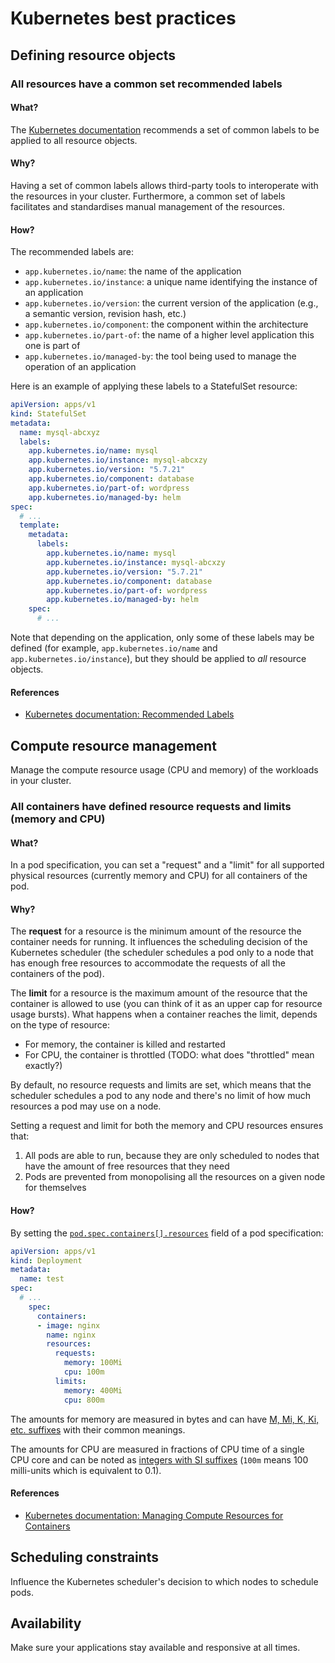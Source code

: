 # Kubernetes best practices

## Defining resource objects

### All resources have a common set recommended labels

#### What?

The [Kubernetes documentation](https://kubernetes.io/docs/concepts/overview/working-with-objects/common-labels/) recommends a set of common labels to be applied to all resource objects.

#### Why?

Having a set of common labels allows third-party tools to interoperate with the resources in your cluster. Furthermore, a common set of labels facilitates and standardises manual management of the resources.

#### How?

The recommended labels are:

- `app.kubernetes.io/name`: the name of the application
- `app.kubernetes.io/instance`: a unique name identifying the instance of an application
- `app.kubernetes.io/version`: the current version of the application (e.g., a semantic version, revision hash, etc.)
- `app.kubernetes.io/component`: the component within the architecture
- `app.kubernetes.io/part-of`: the name of a higher level application this one is part of
- `app.kubernetes.io/managed-by`: the tool being used to manage the operation of an application

Here is an example of applying these labels to a StatefulSet resource:

```yaml
apiVersion: apps/v1
kind: StatefulSet
metadata:
  name: mysql-abcxyz
  labels:
    app.kubernetes.io/name: mysql
    app.kubernetes.io/instance: mysql-abcxzy
    app.kubernetes.io/version: "5.7.21"
    app.kubernetes.io/component: database
    app.kubernetes.io/part-of: wordpress
    app.kubernetes.io/managed-by: helm
spec:
  # ...
  template:
    metadata:
      labels:
        app.kubernetes.io/name: mysql
        app.kubernetes.io/instance: mysql-abcxzy
        app.kubernetes.io/version: "5.7.21"
        app.kubernetes.io/component: database
        app.kubernetes.io/part-of: wordpress
        app.kubernetes.io/managed-by: helm
    spec:
      # ...
```

Note that depending on the application, only some of these labels may be defined (for example, `app.kubernetes.io/name` and `app.kubernetes.io/instance`), but they should be applied to _all_ resource objects.

#### References

- [Kubernetes documentation: Recommended Labels](https://kubernetes.io/docs/concepts/overview/working-with-objects/common-labels/)

## Compute resource management

Manage the compute resource usage (CPU and memory) of the workloads in your cluster.

### All containers have defined resource requests and limits (memory and CPU)

#### What?

In a pod specification, you can set a "request" and a "limit" for all supported physical resources (currently memory and CPU) for all containers of the pod.

#### Why?

The **request** for a resource is the minimum amount of the resource the container needs for running. It influences the scheduling decision of the Kubernetes scheduler (the scheduler schedules a pod only to a node that has enough free resources to accommodate the requests of all the containers of the pod).

The **limit** for a resource is the maximum amount of the resource that the container is allowed to use (you can think of it as an upper cap for resource usage bursts). What happens when a container reaches the limit, depends on the type of resource:

- For memory, the container is killed and restarted
- For CPU, the container is throttled (TODO: what does "throttled" mean exactly?)

By default, no resource requests and limits are set, which means that the scheduler schedules a pod to any node and there's no limit of how much resources a pod may use on a node.

Setting a request and limit for both the memory and CPU resources ensures that:

1. All pods are able to run, because they are only scheduled to nodes that have the amount of free resources that they need
1. Pods are prevented from monopolising all the resources on a given node for themselves

#### How?

By setting the [`pod.spec.containers[].resources`](https://kubernetes.io/docs/reference/generated/kubernetes-api/v1.16/#resourcerequirements-v1-core) field of a pod specification:

```yaml
apiVersion: apps/v1
kind: Deployment
metadata:
  name: test
spec:
  # ...
    spec:
      containers:
      - image: nginx
        name: nginx
        resources:
          requests:
            memory: 100Mi
            cpu: 100m
          limits:
            memory: 400Mi
            cpu: 800m
```

The amounts for memory are measured in bytes and can have [M, Mi, K, Ki, etc. suffixes](https://kubernetes.io/docs/concepts/configuration/manage-compute-resources-container/#meaning-of-memory) with their common meanings.

The amounts for CPU are measured in fractions of CPU time of a single CPU core and can be noted as [integers with SI suffixes](https://kubernetes.io/docs/concepts/configuration/manage-compute-resources-container/#meaning-of-cpu) (`100m` means 100 milli-units which is equivalent to 0.1).

#### References

- [Kubernetes documentation: Managing Compute Resources for Containers](https://kubernetes.io/docs/concepts/configuration/manage-compute-resources-container/)


## Scheduling constraints

Influence the Kubernetes scheduler's decision to which nodes to schedule pods.

## Availability

Make sure your applications stay available and responsive at all times.
